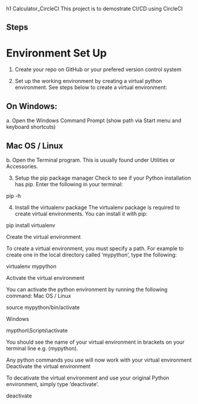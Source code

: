  h1 Calculator_CircleCI
 This project is to demostrate CI/CD using CircleCI

## Steps
 
 # Environment Set Up
 1. Create your repo on GitHub or your prefered version control system
 
 2. Set up the working environment by creating a virtual python environment. See steps below to create a virtual environment:
  
  ## On Windows:
  a. Open the Windows Command Prompt (show path via Start menu and keyboard shortcuts)
  
  ## Mac OS / Linux
  b. Open the Terminal program. This is usually found under Utilities or Accessories.
  
 3. Setup the pip package manager
 Check to see if your Python installation has pip. Enter the following in your terminal:
  
   pip -h
   
 4. Install the virtualenv package
 The virtualenv package is required to create virtual environments. You can install it with pip:

pip install virtualenv

Create the virtual environment

To create a virtual environment, you must specify a path. For example to create one in the local directory called ‘mypython’, type the following:

virtualenv mypython

Activate the virtual environment

You can activate the python environment by running the following command:
Mac OS / Linux

source mypython/bin/activate

Windows

mypthon\Scripts\activate

You should see the name of your virtual environment in brackets on your terminal line e.g. (mypython).

Any python commands you use will now work with your virtual environment
Deactivate the virtual environment

To decativate the virtual environment and use your original Python environment, simply type ‘deactivate’.

deactivate
